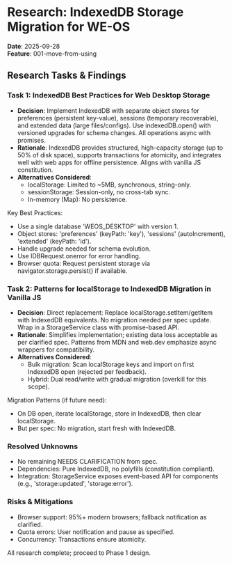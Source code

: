 # Research: IndexedDB Storage Migration for WE-OS

**Date**: 2025-09-28  
**Feature**: 001-move-from-using  

## Research Tasks & Findings

### Task 1: IndexedDB Best Practices for Web Desktop Storage
- **Decision**: Implement IndexedDB with separate object stores for preferences (persistent key-value), sessions (temporary recoverable), and extended data (large files/configs). Use indexedDB.open() with versioned upgrades for schema changes. All operations async with promises.
- **Rationale**: IndexedDB provides structured, high-capacity storage (up to 50% of disk space), supports transactions for atomicity, and integrates well with web apps for offline persistence. Aligns with vanilla JS constitution.
- **Alternatives Considered**: 
  - localStorage: Limited to ~5MB, synchronous, string-only.
  - sessionStorage: Session-only, no cross-tab sync.
  - In-memory (Map): No persistence.

Key Best Practices:
- Use a single database 'WEOS_DESKTOP' with version 1.
- Object stores: 'preferences' (keyPath: 'key'), 'sessions' (autoIncrement), 'extended' (keyPath: 'id').
- Handle upgrade needed for schema evolution.
- Use IDBRequest.onerror for error handling.
- Browser quota: Request persistent storage via navigator.storage.persist() if available.

### Task 2: Patterns for localStorage to IndexedDB Migration in Vanilla JS
- **Decision**: Direct replacement: Replace localStorage.setItem/getItem with IndexedDB equivalents. No migration needed per spec update. Wrap in a StorageService class with promise-based API.
- **Rationale**: Simplifies implementation; existing data loss acceptable as per clarified spec. Patterns from MDN and web.dev emphasize async wrappers for compatibility.
- **Alternatives Considered**:
  - Bulk migration: Scan localStorage keys and import on first IndexedDB open (rejected per feedback).
  - Hybrid: Dual read/write with gradual migration (overkill for this scope).

Migration Patterns (if future need):
- On DB open, iterate localStorage, store in IndexedDB, then clear localStorage.
- But per spec: No migration, start fresh with IndexedDB.

### Resolved Unknowns
- No remaining NEEDS CLARIFICATION from spec.
- Dependencies: Pure IndexedDB, no polyfills (constitution compliant).
- Integration: StorageService exposes event-based API for components (e.g., 'storage:updated', 'storage:error').

### Risks & Mitigations
- Browser support: 95%+ modern browsers; fallback notification as clarified.
- Quota errors: User notification and pause as specified.
- Concurrency: Transactions ensure atomicity.

All research complete; proceed to Phase 1 design.